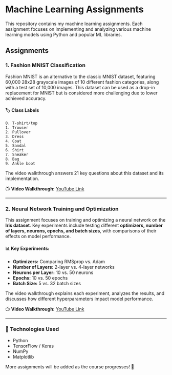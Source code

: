 # Machine Learning Assignments

This repository contains my machine learning assignments. Each assignment focuses on implementing and analyzing various machine learning models using Python and popular ML libraries.

## Assignments

### 1. Fashion MNIST Classification
Fashion MNIST is an alternative to the classic MNIST dataset, featuring 60,000 28x28 grayscale images of 10 different fashion categories, along with a test set of 10,000 images. This dataset can be used as a drop-in replacement for MNIST but is considered more challenging due to lower achieved accuracy.

#### 🏷️ Class Labels
```
0. T-shirt/top
1. Trouser
2. Pullover
3. Dress
4. Coat
5. Sandal
6. Shirt
7. Sneaker
8. Bag
9. Ankle boot
```

The video walkthrough answers 21 key questions about this dataset and its implementation.

📺 **Video Walkthrough:** [YouTube Link](https://youtu.be/mOUccAYY5_M)

---

### 2. Neural Network Training and Optimization
This assignment focuses on training and optimizing a neural network on the **Iris dataset**. Key experiments include testing different **optimizers, number of layers, neurons, epochs, and batch sizes**, with comparisons of their effects on model performance.

#### 📊 Key Experiments:
- **Optimizers:** Comparing RMSprop vs. Adam
- **Number of Layers:** 2-layer vs. 4-layer networks
- **Neurons per Layer:** 10 vs. 50 neurons
- **Epochs:** 10 vs. 50 epochs
- **Batch Size:** 5 vs. 32 batch sizes

The video walkthrough explains each experiment, analyzes the results, and discusses how different hyperparameters impact model performance.

📺 **Video Walkthrough:** [YouTube Link](https://youtu.be/OQx0azq7uD8)

---

### 🔧 Technologies Used
- Python
- TensorFlow / Keras
- NumPy
- Matplotlib

More assignments will be added as the course progresses! 🚀
